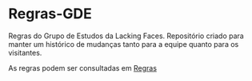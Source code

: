 # Regras-GDE

Regras do Grupo de Estudos da Lacking Faces. Repositório criado para manter um histórico de mudanças tanto para a equipe quanto para os visitantes.

As regras podem ser consultadas em [Regras](REGRAS.md)
